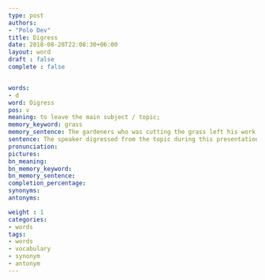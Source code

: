 ```yaml
---
type: post
authors:
- "Polo Dev"
title: Digress
date: 2018-08-28T22:08:30+06:00
layout: word
draft : false
complete : false


words:
- d
word: Digress
pos: v
meaning: to leave the main subject / topic;
memory_keyword: grass
memory_sentence: The gardeners who was cutting the grass left his work when he saw a beautiful girl passing by the garden.
sentence: The speaker digressed from the topic during this presentation.
pronunciation:
pictures:
bn_meaning:
bn_memory_keyword:
bn_memory_sentence:
completion_percentage:
synonyms:
antonyms:

weight : 1
categories:
- words
tags:
- words
- vocabulary
- synonym
- antonym
---
```

